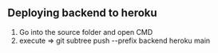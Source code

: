## Deploying backend to heroku

1) Go into the source folder and open CMD
2) execute => git subtree push --prefix backend heroku main